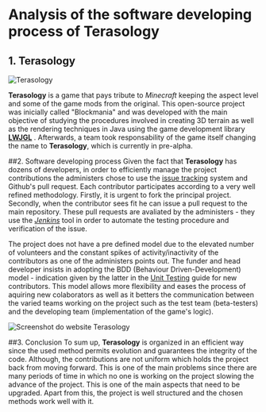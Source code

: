 # Analysis of the software developing process of Terasology

## 1. Terasology

![Terasology](https://github.com/dimamo5/Terasology/blob/Filipa/ESOF-DOCS/images/terasology.png?raw=true)

**Terasology** is a game that pays tribute to *Minecraft* keeping the aspect level and some of the game mods from the original. 
This open-source project was inicially called "Blockmania" and was developed 
with the main objective of studying the procedures involved in creating 3D terrain as well as the rendering techniques 
in Java using the game development library **[LWJGL](http://www.lwjgl.org/)** .
Afterwards, a team took responsability of the game itself changing the name to **Terasology**, which is currently in pre-alpha.

##2. Software developing process
Given the fact that **Terasology** has dozens of developers, in order to efficiently manage the project contributions the administers chose to use the [issue tracking](https://github.com/MovingBlocks/Terasology/issues) system and Github's pull request. Each contributor participates according to a very well refined methodology. Firstly, it is urgent to fork the principal project. Secondly, when the contributor sees fit
he can issue a pull request to the main repository. These pull requests are avaliated by the administers - they use the 
*[Jenkins](https://wiki.jenkins-ci.org/display/JENKINS/Meet+Jenkins)* tool in order to automate the testing procedure and verification of the issue.

The project does not have a pre defined model due to the elevated number of volunteers and the constant spikes of activity/inactivity of the contributors as one of the administers points out. The funder and head developer insists in adopting the BDD (Behaviour Driven-Development) model - indication given by the latter in the [Unit Testing](https://github.com/MovingBlocks/Terasology/wiki/Unit-Testing) guide for new contributors. This model allows more flexibility and eases the process of aquiring new colaborators as well as it betters the communication between the varied teams working on the project such as the test team (beta-testers) and the developing team (implementation of the game's logic).

![Screenshot do website Terasology](https://github.com/dimamo5/Terasology/blob/Filipa/ESOF-DOCS/images/site.png?raw=true)

##3. Conclusion
To sum up, **Terasology** is organized in an efficient way since the used method permits evolution and guarantees the integrity of the code. Although, the contributions are not uniform which holds the project back from moving forward. This is one of the main problems since there are many periods of time in which no one is working on the project slowing the advance of the project. This is one of the main aspects that need to be upgraded. Apart from this, the project is well structured and the chosen methods work well with it. 

